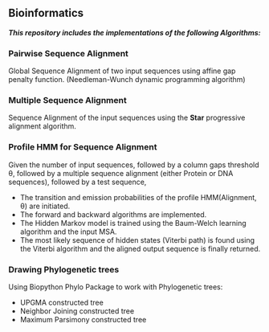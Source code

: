 ## Bioinformatics
***This repository includes the implementations of the following Algorithms:***
### Pairwise Sequence Alignment
Global Sequence Alignment of two input sequences using affine gap penalty function.
(Needleman-Wunch dynamic programming algorithm)

### Multiple Sequence Alignment
Sequence Alignment of the input sequences using the **Star** progressive alignment algorithm.

### Profile HMM for Sequence Alignment
Given the number of input sequences, followed by a column gaps threshold θ, followed by a multiple sequence alignment (either Protein or DNA sequences), followed by a test sequence,
* The transition and emission probabilities of the profile HMM(Alignment, θ) are initiated.
* The forward and backward algorithms are implemented.
* The Hidden Markov model is trained using the Baum-Welch learning algorithm and the input MSA.
* The most likely sequence of hidden states (Viterbi path) is found using the Viterbi algorithm and the aligned output sequence is finally returned. 

### Drawing Phylogenetic trees 
Using Biopython Phylo Package to work with Phylogenetic trees:
* UPGMA constructed tree
* Neighbor Joining constructed tree
* Maximum Parsimony constructed tree

